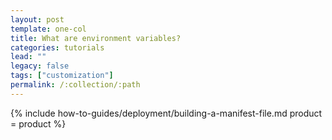 ```yaml
---
layout: post
template: one-col
title: What are environment variables?
categories: tutorials
lead: ""
legacy: false
tags: ["customization"]
permalink: /:collection/:path
---
```




{% include how-to-guides/deployment/building-a-manifest-file.md product = product %}
